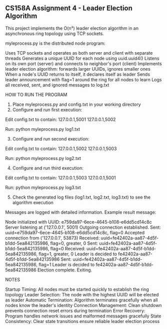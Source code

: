 CS158A Assignment 4 - Leader Election Algorithm
--------------------------------------------------------------
This project implements the O(n²) leader election algorithm in an asynchronous ring topology using TCP sockets.

myleprocess.py is the distributed node program:

Uses TCP sockets and operates as both server and client with separate threads Generates a unique UUID for each node using uuid.uuid4() Listens on its own port (server) and connects to neighbor's port (client) Implements leader election algorithm: forwards larger UUIDs, ignores smaller ones When a node's UUID returns to itself, it declares itself as leader Sends leader announcement with flag=1 around the ring for all nodes to learn Logs all received, sent, and ignored messages to log.txt

HOW TO RUN THE PROGRAM

1. Place myleprocess.py and config.txt in your working directory
2. Configure and run first execution:

Edit config.txt to contain:
127.0.0.1,5001
127.0.0.1,5002

Run: python myleprocess.py log1.txt

3. Configure and run second execution:

Edit config.txt to contain:
127.0.0.1,5002
127.0.0.1,5003

Run: python myleprocess.py log2.txt

4. Configure and run third execution:

Edit config.txt to contain:
127.0.0.1,5003
127.0.0.1,5001

Run: python myleprocess.py log3.txt

5. Check the generated log files (log1.txt, log2.txt, log3.txt) to see the algorithm execution

Messages are logged with detailed information.
Example result message:

Node initialized with UUID: e759da97-6ece-4645-b108-e6dd5cd14c8c
Server listening at ('127.0.0.1', 5001)
Outgoing connection established.
Sent: uuid=e759da97-6ece-4645-b108-e6dd5cd14c8c, flag=0
Accepted connection from ('127.0.0.1', 53873)
Received: uuid=fe42402a-aa87-4d5f-b1dd-5ea842135986, flag=0, greater, 0
Sent: uuid=fe42402a-aa87-4d5f-b1dd-5ea842135986, flag=0
Received: uuid=fe42402a-aa87-4d5f-b1dd-5ea842135986, flag=1, greater, 0
Leader is decided to fe42402a-aa87-4d5f-b1dd-5ea842135986
Sent: uuid=fe42402a-aa87-4d5f-b1dd-5ea842135986, flag=1
Leader is decided to fe42402a-aa87-4d5f-b1dd-5ea842135986
Election complete. Exiting.

NOTES

Startup Timing: All nodes must be started quickly to establish the ring topology
Leader Selection: The node with the highest UUID will be elected as leader
Automatic Termination: Algorithm terminates gracefully when all nodes know the leader's identity
Connection Management: Clean shutdown prevents connection reset errors during termination
Error Recovery: Program handles network issues and malformed messages gracefully
State Consistency: Clear state transitions ensure reliable leader election process

